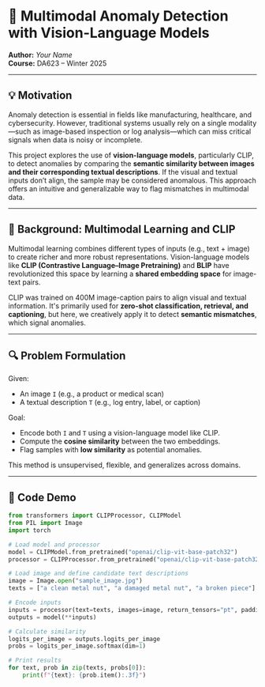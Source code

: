 # 📌 Multimodal Anomaly Detection with Vision-Language Models

**Author:** _Your Name_  
**Course:** DA623 – Winter 2025

---

## 💡 Motivation

Anomaly detection is essential in fields like manufacturing, healthcare, and cybersecurity. However, traditional systems usually rely on a single modality—such as image-based inspection or log analysis—which can miss critical signals when data is noisy or incomplete.

This project explores the use of **vision-language models**, particularly CLIP, to detect anomalies by comparing the **semantic similarity between images and their corresponding textual descriptions**. If the visual and textual inputs don’t align, the sample may be considered anomalous. This approach offers an intuitive and generalizable way to flag mismatches in multimodal data.

---

## 🧠 Background: Multimodal Learning and CLIP

Multimodal learning combines different types of inputs (e.g., text + image) to create richer and more robust representations. Vision-language models like **CLIP (Contrastive Language–Image Pretraining)** and **BLIP** have revolutionized this space by learning a **shared embedding space** for image-text pairs.

CLIP was trained on 400M image-caption pairs to align visual and textual information. It's primarily used for **zero-shot classification, retrieval, and captioning**, but here, we creatively apply it to detect **semantic mismatches**, which signal anomalies.

---

## 🔍 Problem Formulation

Given:
- An image `I` (e.g., a product or medical scan)
- A textual description `T` (e.g., log entry, label, or caption)

Goal:
- Encode both `I` and `T` using a vision-language model like CLIP.
- Compute the **cosine similarity** between the two embeddings.
- Flag samples with **low similarity** as potential anomalies.

This method is unsupervised, flexible, and generalizes across domains.

---

## 🧪 Code Demo

```python
from transformers import CLIPProcessor, CLIPModel
from PIL import Image
import torch

# Load model and processor
model = CLIPModel.from_pretrained("openai/clip-vit-base-patch32")
processor = CLIPProcessor.from_pretrained("openai/clip-vit-base-patch32")

# Load image and define candidate text descriptions
image = Image.open("sample_image.jpg")
texts = ["a clean metal nut", "a damaged metal nut", "a broken piece"]

# Encode inputs
inputs = processor(text=texts, images=image, return_tensors="pt", padding=True)
outputs = model(**inputs)

# Calculate similarity
logits_per_image = outputs.logits_per_image
probs = logits_per_image.softmax(dim=1)

# Print results
for text, prob in zip(texts, probs[0]):
    print(f"{text}: {prob.item():.3f}")
